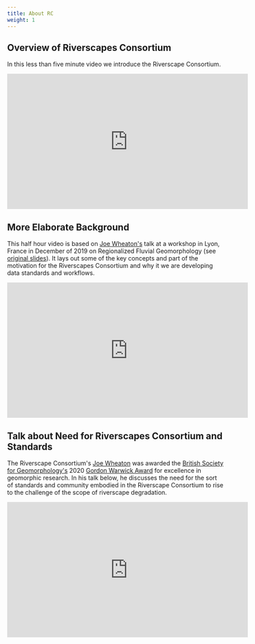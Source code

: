```yaml
---
title: About RC
weight: 1
---
```


## Overview of Riverscapes Consortium

In this less than five minute video we introduce the Riverscape Consortium.
<div class="responsive-embed">
<iframe width="560" height="315" src="https://www.youtube.com/embed/mfyhjVfECf4" frameborder="0" allow="accelerometer; autoplay; encrypted-media; gyroscope; picture-in-picture" allowfullscreen></iframe>
</div>

## More Elaborate Background
This half hour video is based on [Joe Wheaton's](http://joewheaton.org) talk at a workshop in Lyon, France in December of 2019 on Regionalized Fluvial Geomorphology (see [original slides](https://www.researchgate.net/publication/338225952_Riverscapes_Consortium_to_Leverage_Advances_in_Other_Regions_in_your_Regionalization)). It lays out some of the key concepts and part of the motivation for the Riverscapes Consortium and why it we are developing data standards and workflows.

<div class="responsive-embed">
<iframe width="560" height="315" src="https://www.youtube.com/embed/OetscVdkr2I" frameborder="0" allow="accelerometer; autoplay; encrypted-media; gyroscope; picture-in-picture" allowfullscreen></iframe>
</div>

## Talk about Need for Riverscapes Consortium and Standards
The Riverscape Consortium's [Joe Wheaton](http://joewheaton.org) was awarded the [British Society for Geomorphology's](https://twitter.com/BSG_Geomorph) 2020 [Gordon Warwick Award](https://www.geomorphology.org.uk/awards) for excellence in geomorphic research. In his talk below,  he discusses the need for the sort of standards and community embodied in the Riverscape Consortium to rise to the challenge of the scope of riverscape degradation.    
<div class="responsive-embed">
<iframe width="560" height="315" src="https://www.youtube.com/embed/EaLN3wZ6cM8" frameborder="0" allow="accelerometer; autoplay; clipboard-write; encrypted-media; gyroscope; picture-in-picture" allowfullscreen></iframe>
</div>
